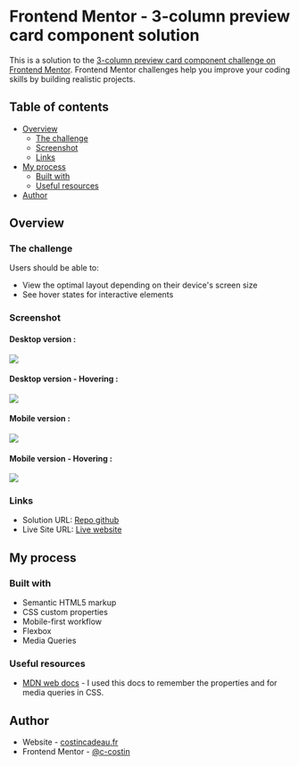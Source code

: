 # Frontend Mentor - 3-column preview card component solution

This is a solution to the [3-column preview card component challenge on Frontend Mentor](https://www.frontendmentor.io/challenges/3column-preview-card-component-pH92eAR2-). Frontend Mentor challenges help you improve your coding skills by building realistic projects. 

## Table of contents

- [Overview](#overview)
  - [The challenge](#the-challenge)
  - [Screenshot](#screenshot)
  - [Links](#links)
- [My process](#my-process)
  - [Built with](#built-with)
  - [Useful resources](#useful-resources)
- [Author](#author)

## Overview

### The challenge

Users should be able to:

- View the optimal layout depending on their device's screen size
- See hover states for interactive elements

### Screenshot

#### Desktop version :
![](./screenshots/desktop1440.png)

#### Desktop version - Hovering :
![](./screenshots/desktop1440hover.png)

#### Mobile version :
![](./screenshots/mobile375.png)

#### Mobile version - Hovering :
![](./screenshots/mobile375hover.png)


### Links

- Solution URL: [Repo github](https://github.com/c-costin/3-column-preview-card-component)
- Live Site URL: [Live website](https://c-costin.github.io/3-column-preview-card-component/)

## My process

### Built with

- Semantic HTML5 markup
- CSS custom properties
- Mobile-first workflow
- Flexbox
- Media Queries

### Useful resources

- [MDN web docs](https://developer.mozilla.org/en-US/) - I used this docs to remember the properties and for media queries in CSS.

## Author

- Website - [costincadeau.fr](https://costincadeau.fr)
- Frontend Mentor - [@c-costin](https://www.frontendmentor.io/profile/c-costin)
